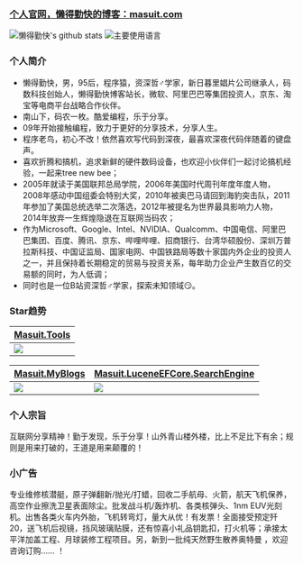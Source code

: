 ### [个人官网，懒得勤快的博客：masuit.com](https://masuit.com)  
![懒得勤快's github stats](https://github-readme-stats.vercel.app/api?username=ldqk&hide_title=false&hide_border=true&show_icons=true&include_all_commits=true&line_height=21&bg_color=0,EC6C6C,FFD479,FFFC79,73FA79&theme=graywhite&locale=cn)
![主要使用语言](https://github-readme-stats.vercel.app/api/top-langs/?username=ldqk&hide_title=false&hide_border=true&layout=compact&bg_color=0,73FA79,73FDFF,D783FF&theme=graywhite&locale=cn)

### 个人简介
- 懒得勤快，男，95后，程序猿，资深哲♂学家，新日暮里娼片公司继承人，码数科技创始人，懒得勤快博客站长，微软、阿里巴巴等集团投资人，京东、淘宝等电商平台战略合作伙伴。
- 南山下，码农一枚。酷爱编程，乐于分享。
- 09年开始接触编程，致力于更好的分享技术，分享人生。
- 程序老鸟，初心不改！依然喜欢写代码到深夜，最喜欢深夜代码伴随着的键盘声。
- 喜欢折腾和搞机，追求新鲜的硬件数码设备，也欢迎小伙伴们一起讨论搞机经验，一起来tree new bee；
- 2005年就读于美国联邦总局学院，2006年美国时代周刊年度年度人物，2008年感动中国组委会特别大奖，2010年被奥巴马请回到海豹突击队，2011年参加了美国总统选举二次落选，2012年被提名为世界最具影响力人物，2014年放弃一生辉煌隐退在互联网当码农；
- 作为Microsoft、Google、Intel、NVIDIA、Qualcomm、中国电信、阿里巴巴集团、百度、腾讯、京东、哔哩哔哩、招商银行、台湾华硕股份、深圳万普拉斯科技、中国证监局、国家电网、中国铁路局等数十家国内外企业的投资人之一，并且保持着长期稳定的贸易与投资关系，每年助力企业产生数百亿的交易额的同时，为人低调；
- 同时也是一位B站资深哲♂学家，探索未知领域😏。
### Star趋势  
| [Masuit.Tools](https://github.com/ldqk/Masuit.Tools) |
|  ----  |
| <img src="https://starchart.cc/ldqk/Masuit.Tools.svg"> |

| [Masuit.MyBlogs](https://github.com/ldqk/Masuit.MyBlogs) | [Masuit.LuceneEFCore.SearchEngine](https://github.com/ldqk/Masuit.LuceneEFCore.SearchEngine) |
| ----  | ----  |
| <img src="https://starchart.cc/ldqk/Masuit.MyBlogs.svg"> | <img src="https://starchart.cc/ldqk/Masuit.LuceneEFCore.SearchEngine.svg"> |
### 个人宗旨
互联网分享精神！勤于发现，乐于分享！山外青山楼外楼，比上不足比下有余；规则是用来打破的，王道是用来颠覆的！
### 小广告
专业维修核潜艇，原子弹翻新/抛光/打蜡，回收二手航母、火箭，航天飞机保养，高空作业擦洗卫星表面除尘。批发战斗机/轰炸机、各类核弹头、1nm EUV光刻机。出售各类火车内外胎，飞机转弯灯，量大从优！有发票！全面接受预定歼20，送飞机后视镜，挡风玻璃贴膜，还有惊喜小礼品钥匙扣，打火机等；承接太平洋加盖工程、月球装修工程项目。另，新到一批纯天然野生散养奥特曼 ，欢迎咨询订购…… ！

